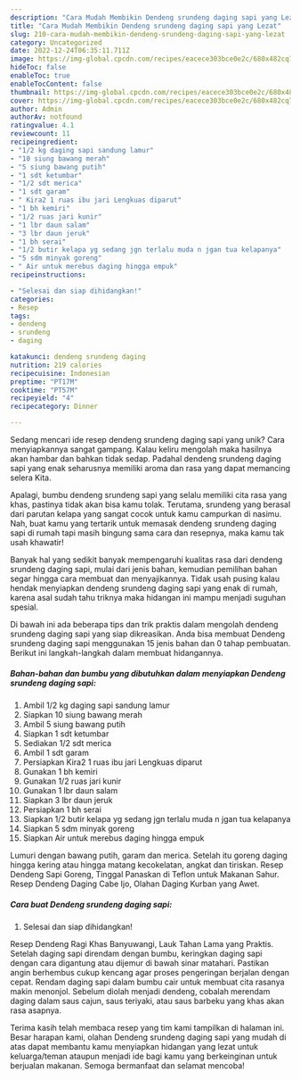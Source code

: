 ```yaml
---
description: "Cara Mudah Membikin Dendeng srundeng daging sapi yang Lezat"
title: "Cara Mudah Membikin Dendeng srundeng daging sapi yang Lezat"
slug: 210-cara-mudah-membikin-dendeng-srundeng-daging-sapi-yang-lezat
category: Uncategorized
date: 2022-12-24T06:35:11.711Z
image: https://img-global.cpcdn.com/recipes/eacece303bce0e2c/680x482cq70/dendeng-srundeng-daging-sapi-foto-resep-utama.jpg
hideToc: false
enableToc: true
enableTocContent: false
thumbnail: https://img-global.cpcdn.com/recipes/eacece303bce0e2c/680x482cq70/dendeng-srundeng-daging-sapi-foto-resep-utama.jpg
cover: https://img-global.cpcdn.com/recipes/eacece303bce0e2c/680x482cq70/dendeng-srundeng-daging-sapi-foto-resep-utama.jpg
author: Admin
authorAv: notfound
ratingvalue: 4.1
reviewcount: 11
recipeingredient:
- "1/2 kg daging sapi sandung lamur"
- "10 siung bawang merah"
- "5 siung bawang putih"
- "1 sdt ketumbar"
- "1/2 sdt merica"
- "1 sdt garam"
- " Kira2 1 ruas ibu jari Lengkuas diparut"
- "1 bh kemiri"
- "1/2 ruas jari kunir"
- "1 lbr daun salam"
- "3 lbr daun jeruk"
- "1 bh serai"
- "1/2 butir kelapa yg sedang jgn terlalu muda n jgan tua kelapanya"
- "5 sdm minyak goreng"
- " Air untuk merebus daging hingga empuk"
recipeinstructions:

- "Selesai dan siap dihidangkan!"
categories:
- Resep
tags:
- dendeng
- srundeng
- daging

katakunci: dendeng srundeng daging 
nutrition: 219 calories
recipecuisine: Indonesian
preptime: "PT17M"
cooktime: "PT57M"
recipeyield: "4"
recipecategory: Dinner

---
```





Sedang mencari ide resep dendeng srundeng daging sapi yang unik? Cara menyiapkannya sangat gampang. Kalau keliru mengolah maka hasilnya akan hambar dan bahkan tidak sedap. Padahal dendeng srundeng daging sapi yang enak seharusnya memiliki aroma dan rasa yang dapat memancing selera Kita.





Apalagi, bumbu dendeng srundeng sapi yang selalu memiliki cita rasa yang khas, pastinya tidak akan bisa kamu tolak. Terutama, srundeng yang berasal dari parutan kelapa yang sangat cocok untuk kamu campurkan di nasimu. Nah, buat kamu yang tertarik untuk memasak dendeng srundeng daging sapi di rumah tapi masih bingung sama cara dan resepnya, maka kamu tak usah khawatir!

Banyak hal yang sedikit banyak mempengaruhi kualitas rasa dari dendeng srundeng daging sapi, mulai dari jenis bahan, kemudian pemilihan bahan segar hingga cara membuat dan menyajikannya. Tidak usah pusing kalau hendak menyiapkan dendeng srundeng daging sapi yang enak di rumah, karena asal sudah tahu triknya maka hidangan ini mampu menjadi suguhan spesial.






Di bawah ini ada beberapa tips dan trik praktis dalam mengolah dendeng srundeng daging sapi yang siap dikreasikan. Anda bisa membuat Dendeng srundeng daging sapi menggunakan 15 jenis bahan dan 0 tahap pembuatan. Berikut ini langkah-langkah dalam membuat hidangannya.

<!--inarticleads1-->

##### Bahan-bahan dan bumbu yang dibutuhkan dalam menyiapkan Dendeng srundeng daging sapi:

1. Ambil 1/2 kg daging sapi sandung lamur
1. Siapkan 10 siung bawang merah
1. Ambil 5 siung bawang putih
1. Siapkan 1 sdt ketumbar
1. Sediakan 1/2 sdt merica
1. Ambil 1 sdt garam
1. Persiapkan  Kira2 1 ruas ibu jari Lengkuas diparut
1. Gunakan 1 bh kemiri
1. Gunakan 1/2 ruas jari kunir
1. Gunakan 1 lbr daun salam
1. Siapkan 3 lbr daun jeruk
1. Persiapkan 1 bh serai
1. Siapkan 1/2 butir kelapa yg sedang jgn terlalu muda n jgan tua kelapanya
1. Siapkan 5 sdm minyak goreng
1. Siapkan  Air untuk merebus daging hingga empuk


Lumuri dengan bawang putih, garam dan merica. Setelah itu goreng daging hingga kering atau hingga matang kecokelatan, angkat dan tiriskan. Resep Dendeng Sapi Goreng, Tinggal Panaskan di Teflon untuk Makanan Sahur. Resep Dendeng Daging Cabe Ijo, Olahan Daging Kurban yang Awet. 

<!--inarticleads2-->

##### Cara buat Dendeng srundeng daging sapi:


1. Selesai dan siap dihidangkan!

Resep Dendeng Ragi Khas Banyuwangi, Lauk Tahan Lama yang Praktis. Setelah daging sapi direndam dengan bumbu, keringkan daging sapi dengan cara digantung atau dijemur di bawah sinar matahari. Pastikan angin berhembus cukup kencang agar proses pengeringan berjalan dengan cepat. Rendam daging sapi dalam bumbu cair untuk membuat cita rasanya makin menonjol. Sebelum diolah menjadi dendeng, cobalah merendam daging dalam saus cajun, saus teriyaki, atau saus barbeku yang khas akan rasa asapnya. 

Terima kasih telah membaca resep yang tim kami tampilkan di halaman ini. Besar harapan kami, olahan Dendeng srundeng daging sapi yang mudah di atas dapat membantu kamu menyiapkan hidangan yang lezat untuk keluarga/teman ataupun menjadi ide bagi kamu yang berkeinginan untuk berjualan makanan. Semoga bermanfaat dan selamat mencoba!
